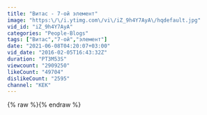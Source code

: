 ```yaml
---
title: "Витас - 7-ой элемент"
image: "https:\/\/i.ytimg.com\/vi\/iZ_9h4Y7AyA\/hqdefault.jpg"
vid_id: "iZ_9h4Y7AyA"
categories: "People-Blogs"
tags: ["Витас","7-ой","элемент"]
date: "2021-06-08T04:20:07+03:00"
vid_date: "2016-02-05T16:43:32Z"
duration: "PT3M53S"
viewcount: "2909250"
likeCount: "49704"
dislikeCount: "2595"
channel: "КЕК"
---
```

{% raw %}{% endraw %}
